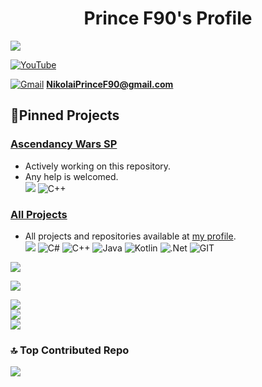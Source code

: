 <h1 align="center">Prince F90's Profile</h1>

[![](https://visitcount.itsvg.in/api?id=NikolaiF90&icon=6&color=9)](https://visitcount.itsvg.in)  

[![YouTube](https://img.shields.io/badge/YouTube-%23FF0000.svg?logo=YouTube&logoColor=white)](https://youtube.com/@PrinceF90)  

[![Gmail](https://img.shields.io/badge/Contact_Me-GMAIL-red?style=plastic&logo=gmail&logoColor=Red
)](https://mail.google.com/) **NikolaiPrinceF90@gmail.com**

## 📌Pinned Projects

### [Ascendancy Wars SP](https://github.com/NikolaiF90/Ascendancy_Wars_SP.Altis)
* Actively working on this repository.
* Any help is welcomed.  
[![](https://img.shields.io/badge/sqf-Arma_3-teal?style=plastic&logo=visualstudio&logoColor=White)](https://github.com/topics/arma3) ![C++](https://img.shields.io/badge/c++-%2300599C.svg?style=for-the-badge&logo=c%2B%2B&logoColor=white)

### [All Projects](https://github.com/NikolaiF90/)
* All projects and repositories available at [my profile](https://github.com/NikolaiF90/).  
[![](https://img.shields.io/badge/sqf-Arma_3-teal?style=plastic&logo=visualstudio&logoColor=White)](https://github.com/topics/arma3) ![C#](https://img.shields.io/badge/c%23-%23239120.svg?style=plastic&logo=c-sharp&logoColor=white) ![C++](https://img.shields.io/badge/c++-%2300599C.svg?style=plastic&logo=c%2B%2B&logoColor=white) ![Java](https://img.shields.io/badge/java-%23ED8B00.svg?style=plastic&logo=openjdk&logoColor=white) ![Kotlin](https://img.shields.io/badge/kotlin-%237F52FF.svg?style=plastic&logo=kotlin&logoColor=white) ![.Net](https://img.shields.io/badge/.NET-5C2D91?style=plastic&logo=.net&logoColor=white) ![GIT](https://img.shields.io/badge/Git-fc6d26?style=plastic&logo=git&logoColor=white)

![](https://quotes-github-readme.vercel.app/api?type=horizontal&theme=tokyonight)  

![](https://github-profile-trophy.vercel.app/?username=NikolaiF90&theme=darkhub&no-frame=false&no-bg=false&margin-w=4)

![](https://github-readme-stats.vercel.app/api?username=NikolaiF90&theme=react&hide_border=false&include_all_commits=true&count_private=true)<br/>
![](https://github-readme-streak-stats.herokuapp.com/?user=NikolaiF90&theme=react&hide_border=false)<br/>
![](https://github-readme-stats.vercel.app/api/top-langs/?username=NikolaiF90&theme=react&hide_border=false&include_all_commits=true&count_private=true&layout=compact)

### 🔝 Top Contributed Repo
![](https://github-contributor-stats.vercel.app/api?username=NikolaiF90&limit=5&theme=dark&combine_all_yearly_contributions=true)
